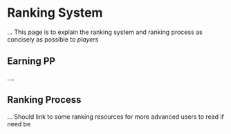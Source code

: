 # Ranking System

... This page is to explain the ranking system and ranking process as concisely as possible to *players*

## Earning PP

....

## Ranking Process

... Should link to some ranking resources for more advanced users to read if need be
